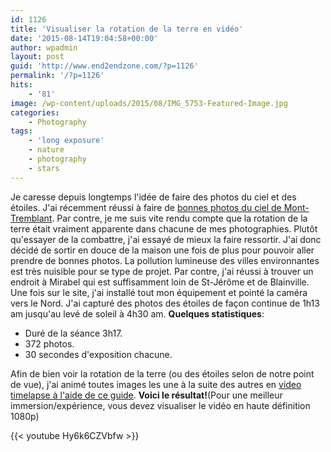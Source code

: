 ```yaml
---
id: 1126
title: 'Visualiser la rotation de la terre en vidéo'
date: '2015-08-14T19:04:58+00:00'
author: wpadmin
layout: post
guid: 'http://www.end2endzone.com/?p=1126'
permalink: '/?p=1126'
hits:
    - '81'
image: /wp-content/uploads/2015/08/IMG_5753-Featured-Image.jpg
categories:
    - Photography
tags:
    - 'long exposure'
    - nature
    - photography
    - stars
---
```


Je caresse depuis longtemps l'idée de faire des photos du ciel et des étoiles. J'ai récemment réussi à faire de [bonnes photos du ciel de Mont-Tremblant](/ciel-etoile-au-parc-nationale-du-mont-tremblant/). Par contre, je me suis vite rendu compte que la rotation de la terre était vraiment apparente dans chacune de mes photographies. Plutôt qu'essayer de la combattre, j'ai essayé de mieux la faire ressortir. J'ai donc décidé de sortir en douce de la maison une fois de plus pour pouvoir aller prendre de bonnes photos. La pollution lumineuse des villes environnantes est très nuisible pour se type de projet. Par contre, j'ai réussi à trouver un endroit à Mirabel qui est suffisamment loin de St-Jérôme et de Blainville. Une fois sur le site, j'ai installé tout mon équipement et pointé la caméra vers le Nord. J'ai capturé des photos des étoiles de façon continue de 1h13 am jusqu'au levé de soleil à 4h30 am. **Quelques statistiques**:

- Duré de la séance 3h17.
- 372 photos.
- 30 secondes d'exposition chacune.

Afin de bien voir la rotation de la terre (ou des étoiles selon de notre point de vue), j'ai animé toutes images les une à la suite des autres en [video timelapse à l'aide de ce guide](/how-to-make-a-time-lapse-video-with-free-tools-and-a-dslr-camera/). **Voici le résultat!**(Pour une meilleur immersion/expérience, vous devez visualiser le vidéo en haute définition 1080p)

{{< youtube Hy6k6CZVbfw >}}
